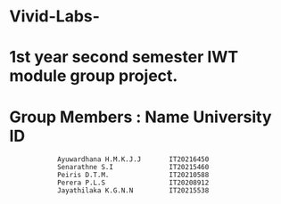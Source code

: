 # Vivid-Labs-
# 1st year second semester IWT module group project.
# Group Members : Name                    University ID
                Ayuwardhana H.M.K.J.J       IT20216450
                Senarathne S.I              IT20215460
                Peiris D.T.M.               IT20210588
                Perera P.L.S                IT20208912
                Jayathilaka K.G.N.N         IT20215538
